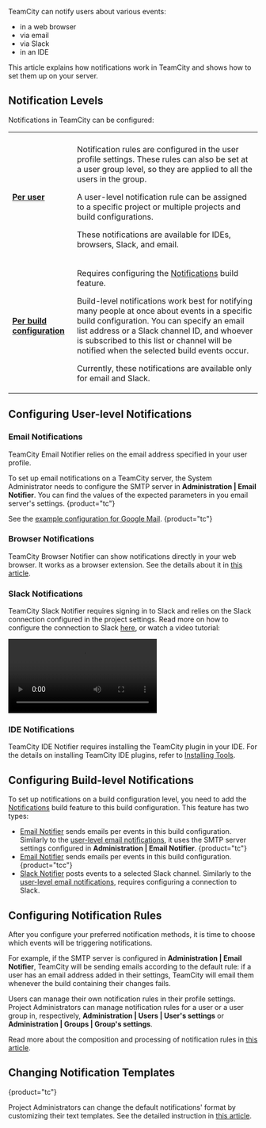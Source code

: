 [//]: # (title: Configuring Notifications)
[//]: # (auxiliary-id: Configuring Notifications)

TeamCity can notify users about various events:
* in a web browser
* via email
* via Slack
* in an IDE

This article explains how notifications work in TeamCity and shows how to set them up on your server.

## Notification Levels

Notifications in TeamCity can be configured:

<table>

<tr><td></td><td></td></tr>

<tr>

<td>

__[Per user](#Configuring+User-level+Notifications)__

</td><td>

Notification rules are configured in the user profile settings. These rules can also be set at a user group level, so they are applied to all the users in the group.

A user-level notification rule can be assigned to a specific project or multiple projects and build configurations.

These notifications are available for IDEs, browsers, Slack, and email.

</td>


</tr>

<tr>

<td>

__[Per build configuration](#Configuring+Build-level+Notifications)__

</td><td>

Requires configuring the [Notifications](notifications.md) build feature.

Build-level notifications work best for notifying many people at once about events in a specific build configuration. You can specify an email list address or a Slack channel ID, and whoever is subscribed to this list or channel will be notified when the selected build events occur.

Currently, these notifications are available only for email and Slack.

</td>

</tr>

</table>

## Configuring User-level Notifications

### Email Notifications

TeamCity Email Notifier relies on the email address specified in your user profile.

To set up email notifications on a TeamCity server, the System Administrator needs to configure the SMTP server in __Administration | Email Notifier__. You can find the values of the expected parameters in you email server's settings.
{product="tc"}

See the [example configuration for Google Mail](setting-up-google-mail-as-notification-server.md).
{product="tc"}

### Browser Notifications

TeamCity Browser Notifier can show notifications directly in your web browser. It works as a browser extension. See the details about it in [this article](browser-notifier.md).

### Slack Notifications

TeamCity Slack Notifier requires signing in to Slack and relies on the Slack connection configured in the project settings. Read more on how to configure the connection to Slack [here](configuring-connections.md#Slack), or watch a video tutorial:

<video src="https://youtu.be/d_Xuw7kkp4c"
title="TeamCity tutorial — How to integrate TeamCity and Slack"/>

### IDE Notifications

TeamCity IDE Notifier requires installing the TeamCity plugin in your IDE. For the details on installing TeamCity IDE plugins, refer to [Installing Tools](installing-tools.md).

## Configuring Build-level Notifications

To set up notifications on a build configuration level, you need to add the [Notifications](notifications.md) build feature to this build configuration. This feature has two types:

* [Email Notifier](notifications.md#Email+Notifier) sends emails per events in this build configuration. Similarly to the [user-level email notifications](#Email+Notifications), it uses the SMTP server settings configured in __Administration | Email Notifier__.
{product="tc"}
* [Email Notifier](notifications.md#Email+Notifier) sends emails per events in this build configuration.
  {product="tcc"}
* [Slack Notifier](notifications.md#Slack+Notifier) posts events to a selected Slack channel. Similarly to the [user-level email notifications](#Slack+Notifications), requires configuring a connection to Slack.

## Configuring Notification Rules

After you configure your preferred notification methods, it is time to choose which events will be triggering notifications.

For example, if the SMTP server is configured in __Administration | Email Notifier__, TeamCity will be sending emails according to the default rule: if a user has an email address added in their settings, TeamCity will email them whenever the build containing their changes fails.

Users can manage their own notification rules in their profile settings. Project Administrators can manage notification rules for a user or a user group in, respectively, __Administration | Users | User's settings__ or __Administration | Groups | Group's settings__.

Read more about the composition and processing of notification rules in [this article](adding-notification-rules.md).

## Changing Notification Templates
{product="tc"}

Project Administrators can change the default notifications' format by customizing their text templates. See the detailed instruction in [this article](customizing-notification-templates.md).
